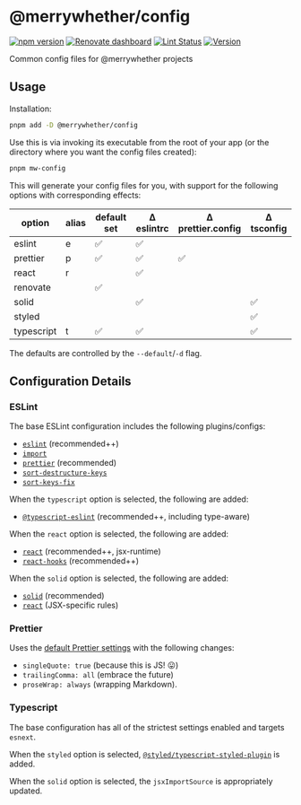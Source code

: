 # &#64;merrywhether/config

[![npm version](https://badge.fury.io/js/%40merrywhether%2Fconfig.svg)](https://www.npmjs.com/package/%40merrywhether%2Fconfig)
[![Renovate dashboard](https://img.shields.io/badge/dependencies%20by-renovate-%231A1F6C?logo=renovatebot)](https://app.renovatebot.com/dashboard)
[![Lint Status](https://github.com/merrywhether/config/actions/workflows/lint.yml/badge.svg)](https://github.com/merrywhether/config/actions/workflows/lint.yml?query=branch%3Amain)
[![Version](https://img.shields.io/badge/version++-black?logo=npm)](https://github.com/merrywhether/config/actions/workflows/version.yml)

Common config files for &#64;merrywhether projects

## Usage

Installation:

```sh
pnpm add -D @merrywhether/config
```

Use this is via invoking its executable from the root of your app (or the
directory where you want the config files created):

```sh
pnpm mw-config
```

This will generate your config files for you, with support for the following
options with corresponding effects:

| option     | alias | default set | Δ eslintrc | Δ prettier.config | Δ tsconfig |
| ---------- | ----- | ----------- | ---------- | ----------------- | ---------- |
| eslint     | e     | ✅          | ✅         |                   |            |
| prettier   | p     | ✅          | ✅         | ✅                |            |
| react      | r     |             | ✅         |                   |            |
| renovate   |       | ✅          |            |                   |            |
| solid      |       |             | ✅         |                   | ✅         |
| styled     |       |             |            |                   | ✅         |
| typescript | t     | ✅          | ✅         |                   | ✅         |

The defaults are controlled by the `--default`/`-d` flag.

## Configuration Details

### ESLint

The base ESLint configuration includes the following plugins/configs:

- [`eslint`](https://eslint.org/docs/rules/) (recommended++)
- [`import`](https://github.com/import-js/eslint-plugin-import#rules)
- [`prettier`](https://github.com/prettier/eslint-plugin-prettier#recommended-configuration)
  (recommended)
- [`sort-destructure-keys`](https://github.com/mthadley/eslint-plugin-sort-destructure-keys#usage)
- [`sort-keys-fix`](https://github.com/leo-buneev/eslint-plugin-sort-keys-fix#usage)

When the `typescript` option is selected, the following are added:

- [`@typescript-eslint`](https://github.com/typescript-eslint/typescript-eslint/tree/master/packages/eslint-plugin#supported-rules)
  (recommended++, including type-aware)

When the `react` option is selected, the following are added:

- [`react`](https://github.com/yannickcr/eslint-plugin-react#list-of-supported-rules)
  (recommended++, jsx-runtime)
- [`react-hooks`](https://www.npmjs.com/package/eslint-plugin-react-hooks#installation)
  (recommended++)

When the `solid` option is selected, the following are added:

- [`solid`](https://github.com/joshwilsonvu/eslint-plugin-solid#rules)
  (recommended)
- [`react`](https://github.com/yannickcr/eslint-plugin-react#list-of-supported-rules)
  (JSX-specific rules)

### Prettier

Uses the [default Prettier settings](https://prettier.io/docs/en/options.html)
with the following changes:

- `singleQuote: true` (because this is JS! 😛)
- `trailingComma: all` (embrace the future)
- `proseWrap: always` (wrapping Markdown).

### Typescript

The base configuration has all of the strictest settings enabled and targets
`esnext`.

When the `styled` option is selected,
[`@styled/typescript-styled-plugin`](https://github.com/styled-components/typescript-styled-plugin)
is added.

When the `solid` option is selected, the `jsxImportSource` is appropriately
updated.
